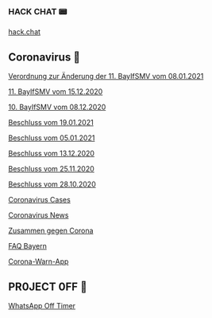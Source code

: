 ### HACK CHAT 📟

[hack.chat](https://hack.chat/?vaneulen-chat)

Coronavirus 🦠
------
[Verordnung zur Änderung der 11. BayIfSMV vom 08.01.2021](www.verkuendung-bayern.de/files/baymbl/2021/5/baymbl-2021-5.pdf)

[11. BayIfSMV vom 15.12.2020](https://www.verkuendung-bayern.de/files/baymbl/2020/737/baymbl-2020-737.pdf)

[10. BayIfSMV vom 08.12.2020](https://www.verkuendung-bayern.de/files/baymbl/2020/711/baymbl-2020-711.pdf)

[Beschluss vom 19.01.2021](https://www.bundesregierung.de/resource/blob/997532/1840868/1c68fcd2008b53cf12691162bf20626f/2021-01-19-mpk-data.pdf?download=1)

[Beschluss vom 05.01.2021](https://www.bundesregierung.de/resource/blob/997532/1834306/75346aa9bba1050fec8025b18a4bb1a3/2021-01-05-beschluss-mpk-data.pdf?download=1)

[Beschluss vom 13.12.2020](https://www.bundesregierung.de/resource/blob/997532/1827366/69441fb68435a7199b3d3a89bff2c0e6/2020-12-13-beschluss-mpk-data.pdf?download=1)

[Beschluss vom 25.11.2020](https://www.bundesregierung.de/resource/blob/997532/1820090/11c9749f77a71b9439759538864aa672/2020-11-25-mpk-beschluss-data.pdf?download=1)

[Beschluss vom 28.10.2020](https://www.bundesregierung.de/resource/blob/975226/1805024/5353edede6c0125ebe5b5166504dfd79/2020-10-28-mpk-beschluss-corona-data.pdf?download=1)

[Coronavirus Cases](https://www.worldometers.info/coronavirus/#countries)

[Coronavirus News](https://news.google.com/topics/CAAqBwgKMMPxlwsw5JqvAw?oc=3&ceid=DE:de)

[Zusammen gegen Corona](https://www.zusammengegencorona.de/)

[FAQ Bayern](https://www.corona-katastrophenschutz.bayern.de/faq/) 

[Corona-Warn-App](https://www.coronawarn.app/de/)

PR0JECT 0FF 🌋
------
[WhatsApp Off Timer](https://simple-countdown.herokuapp.com/?to=2021-01-01T00:00:00+01:00&title=WhatsApp%20Off&finishedText=WhatsAPP%20is%20Off&theme=autumn&themeFinished=autumn&locale=de_DE)
